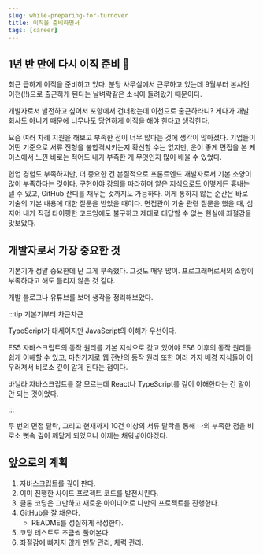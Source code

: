 ```yaml
---
slug: while-preparing-for-turnover
title: 이직을 준비하면서
tags: [career]
---
```


## 1년 반 만에 다시 이직 준비 🥲

최근 급하게 이직을 준비하고 있다. 분당 사무실에서 근무하고 있는데 9월부터 본사인 이천(!!)으로 출근하게 된다는 날벼락같은 소식이 들려왔기 때문이다.

<!--truncate-->

개발자로서 발전하고 싶어서 포항에서 건너왔는데 이천으로 출근하라니? 게다가 개발 회사도 아니기 때문에 너무나도 당연하게 이직을 해야 한다고 생각한다.

요즘 여러 차례 지원을 해보고 부족한 점이 너무 많다는 것에 생각이 많아졌다.
기업들이 어떤 기준으로 서류 전형을 불합격시키는지 확신할 수는 없지만, 운이 좋게 면접을 본 케이스에서 느낀 바로는 적어도 내가 부족한 게 무엇인지 많이 배울 수 있었다.

협업 경험도 부족하지만, 더 중요한 건 본질적으로 프론트엔드 개발자로서 기본 소양이 많이 부족하다는 것이다. 구현이야 강의를 따라하며 얕은 지식으로도 어떻게든 흉내는 낼 수 있고, GitHub 잔디를 채우는 것까지도 가능하다. 이게 통하지 않는 순간은 바로 기술의 기본 내용에 대한 질문을 받았을 때이다. 면접관이 기술 관련 질문을 했을 때, 심지어 내가 직접 타이핑한 코드임에도 불구하고 제대로 대답할 수 없는 현실에 좌절감을 맛보았다.

## 개발자로서 가장 중요한 것

기본기가 정말 중요한데 난 그게 부족했다. 그것도 매우 많이. 프로그래머로서의 소양이 부족하다고 해도 틀리지 않은 것 같다.

개발 블로그나 유튜브를 보며 생각을 정리해보았다.

:::tip 기본기부터 차근차근

TypeScript가 대세이지만 JavaScript의 이해가 우선이다.

ES5 자바스크립트의 동작 원리를 기본 지식으로 갖고 있어야 ES6 이후의 동작 원리를 쉽게 이해할 수 있고, 마찬가지로 웹 전반의 동작 원리 또한 여러 가지 배경 지식들이 어우러져서 비로소 깊이 알게 된다는 점이다.

바닐라 자바스크립트를 잘 모르는데 React나 TypeScript를 깊이 이해한다는 건 말이 안 되는 것이었다.

:::

두 번의 면접 탈락, 그리고 현재까지 10건 이상의 서류 탈락을 통해 나의 부족한 점을 비로소 뼛속 깊이 깨닫게 되었으니 이제는 채워넣어야겠다.

## 앞으로의 계획

1. 자바스크립트를 깊이 판다.
2. 이미 진행한 사이드 프로젝트 코드를 발전시킨다.
3. 클론 코딩은 그만하고 새로운 아이디어로 나만의 프로젝트를 진행한다.
4. GitHub을 잘 채운다.
   - README를 성실하게 작성한다.
5. 코딩 테스트도 조금씩 풀어본다.
6. 좌절감에 빠지지 않게 멘탈 관리, 체력 관리.
